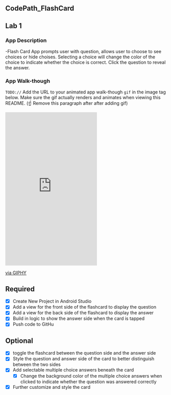 ## CodePath_FlashCard

## Lab 1

### App Description
-Flash Card App prompts user with question, allows user to choose to see choices or hide choises. Selecting a choice will change the color of the choice to indicate whether the choice is correct. Click the question to reveal the answer.

### App Walk-though
`TODO://` Add the URL to your animated app walk-though `gif` in the image tag below. Make sure the gif actually renders and animates when viewing this README. (☝️ Remove this paragraph after after adding gif)

<iframe src="https://giphy.com/embed/Pag8BlHge3cb1tsRwG" width="287" height="480" frameBorder="0" class="giphy-embed" allowFullScreen></iframe><p><a href="https://giphy.com/gifs/Pag8BlHge3cb1tsRwG">via GIPHY</a></p>

## Required
- [X] Create New Project in Android Studio
- [X] Add a view for the front side of the flashcard to display the question
- [X] Add a view for the back side of the flashcard to display the answer
- [X] Build in logic to show the answer side when the card is tapped
- [X] Push code to GitHu
## Optional
- [X] toggle the flashcard between the question side and the answer side
- [X] Style the question and answer side of the card to better distinguish between the two sides
- [X] Add selectable multiple choice answers beneath the card
   - [X] Change the background color of the multiple choice answers when clicked to indicate whether the question was answered correctly
- [X] Further customize and style the card
